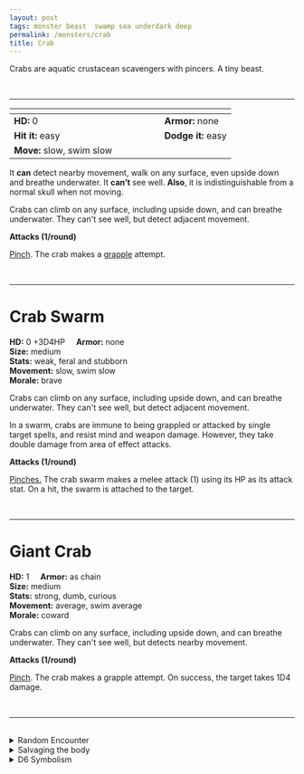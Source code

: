 ```yaml
---
layout: post
tags: monster beast  swamp sea underdark deep
permalink: /monsters/crab
title: Crab
---
```


Crabs are aquatic crustacean scavengers with pincers. A tiny beast.

<br>

---

|  <span style="display: inline-block; width:250px"></span>  |  |
| -------- | --------|
| **HD:** 0 | **Armor:** none  |
| **Hit it:** easy    | **Dodge it:** easy  |
| **Move:** slow, swim slow     |   | 

It **can** detect nearby movement, walk on any surface, even upside down and breathe underwater. 
It **can’t** see well.
**Also**, it is indistinguishable from a normal skull when not moving.

Crabs can climb on any surface, including upside down, and can breathe underwater. They can't see well, but detect adjacent movement.

**Attacks (1/round)**

<ins>Pinch</ins>. The crab makes a [grapple](/2020/11/10/extra-rules/#conditions) attempt.

<br>

---

# Crab Swarm


**HD:** 0 +3D4HP  &nbsp; &nbsp;  **Armor:** none <br>
**Size:** medium <br>
**Stats:** weak, feral and stubborn<br>
**Movement:** slow, swim slow<br>
**Morale:** brave <br>

Crabs can climb on any surface, including upside down, and can breathe underwater. They can't see well, but detect adjacent movement.

In a swarm, crabs are immune to being grappled or attacked by single target spells, and resist mind and weapon damage. However, they take double damage from area of effect attacks.

**Attacks (1/round)**

<ins>Pinches.</ins> The crab swarm makes a melee attack (1) using its HP as its attack stat. On a hit, the swarm is attached to the target.

<br>

---

# Giant Crab

**HD:** 1  &nbsp; &nbsp;  **Armor:** as chain <br>
**Size:** medium <br>
**Stats:** strong, dumb, curious<br>
**Movement:** average, swim average<br>
**Morale:** coward <br>

Crabs can climb on any surface, including upside down, and can breathe underwater. They can't see well, but detects nearby movement.

**Attacks (1/round)**

<ins>Pinch</ins>. The crab makes a grapple attempt. On success, the target takes 1D4 damage.

<br>

---

<br>

<details markdown="1">
<summary>Random Encounter</summary>

1. **Monster:** 1D4 crab swarms or 1D4 giant crabs.
1. **Lair:** Sharp, sea-eroded rocks full of holes and varech. <br>    &nbsp; OR <br>    **Omen:** Chitinous clicks.
1. **Spoor:** A carcass, completely eaten and cleaned.
1. **Tracks:** Sideways insectoid tracks.
1. **Trace:** A pincer.
1. **Trace:** A seagull (or other beast) eating a crab.
</details>

<details markdown="1">
<summary>Salvaging the body</summary>

Crabs are delicious. You need as many crabs as there are players, or one giant crab to make a day's ration.
</details>

<details markdown="1">
<summary>D6 Symbolism</summary>

In local cultures this beast is a symbol of ...

1. Music
1. Posturing
1. Cancer
1. Armors
1. Love
1. Sacred
</details>
